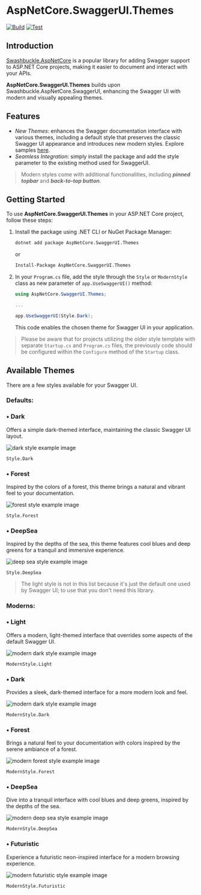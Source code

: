 ﻿# AspNetCore.SwaggerUI.Themes

[![Build](https://github.com/teociaps/SwaggerUI.Themes/actions/workflows/build.yml/badge.svg)](https://github.com/teociaps/SwaggerUI.Themes/actions/workflows/build.yml) [![Test](https://github.com/teociaps/SwaggerUI.Themes/actions/workflows/test.yml/badge.svg)](https://github.com/teociaps/SwaggerUI.Themes/actions/workflows/test.yml)

## Introduction

[Swashbuckle.AspNetCore](https://github.com/domaindrivendev/Swashbuckle.AspNetCore) is a popular library for adding Swagger support to ASP.NET Core projects, making it easier to document and interact with your APIs.

**AspNetCore.SwaggerUI.Themes** builds upon Swashbuckle.AspNetCore.SwaggerUI, enhancing the Swagger UI with modern and visually appealing themes.


## Features

- _New Themes_: enhances the Swagger documentation interface with various themes, including a default style that preserves the classic Swagger UI appearance and introduces new modern styles. Explore samples [here](/src/AspNetCore.SwaggerUI.Themes#available-themes).
- _Seamless Integration_: simply install the package and add the style parameter to the existing method used for SwaggerUI.

> Modern styles come with additional functionalities, including _**pinned topbar**_ and _**back-to-top button**_.


## Getting Started

To use **AspNetCore.SwaggerUI.Themes** in your ASP.NET Core project, follow these steps:

1. Install the package using .NET CLI or NuGet Package Manager:

	```bash
	dotnet add package AspNetCore.SwaggerUI.Themes
	```

	or

	```bash
	Install-Package AspNetCore.SwaggerUI.Themes
	```

2. In your `Program.cs` file, add the style through the `Style` or `ModernStyle` class as new parameter of `app.UseSwaggerUI()` method:

	```csharp
	using AspNetCore.SwaggerUI.Themes;

	...

	app.UseSwaggerUI(Style.Dark);
	```

	This code enables the chosen theme for Swagger UI in your application.

> Please be aware that for projects utilizing the older style template with separate `Startup.cs` and `Program.cs` files, the previously code should be configured within the `Configure` method of the `Startup` class.


## Available Themes
There are a few styles available for your Swagger UI.

### Defaults:

### • Dark
Offers a simple dark-themed interface, maintaining the classic Swagger UI layout.

![dark style example image](/samples/screenshots/default-dark.png)

```
Style.Dark
```

### • Forest
Inspired by the colors of a forest, this theme brings a natural and vibrant feel to your documentation.

![forest style example image](/samples/screenshots/default-forest.png)

```
Style.Forest
```

### • DeepSea
Inspired by the depths of the sea, this theme features cool blues and deep greens for a tranquil and immersive experience.

![deep sea style example image](/samples/screenshots/default-deepsea.png)

```
Style.DeepSea
```

> The light style is not in this list because it's just the default one used by Swagger UI; to use that you don't need this library.


### Moderns:

### • Light
Offers a modern, light-themed interface that overrides some aspects of the default Swagger UI.

![modern dark style example image](/samples/screenshots/modern-light.png)

```
ModernStyle.Light
```

### • Dark
Provides a sleek, dark-themed interface for a more modern look and feel.

![modern dark style example image](/samples/screenshots/modern-dark.png)

```
ModernStyle.Dark
```

### • Forest
Brings a natural feel to your documentation with colors inspired by the serene ambiance of a forest.

![modern forest style example image](/samples/screenshots/modern-forest.png)

```
ModernStyle.Forest
```

### • DeepSea
Dive into a tranquil interface with cool blues and deep greens, inspired by the depths of the sea.

![modern deep sea style example image](/samples/screenshots/modern-deepsea.png)

```
ModernStyle.DeepSea
```

### • Futuristic
Experience a futuristic neon-inspired interface for a modern browsing experience.

![modern futuristic style example image](/samples/screenshots/modern-futuristic.png)

```
ModernStyle.Futuristic
```